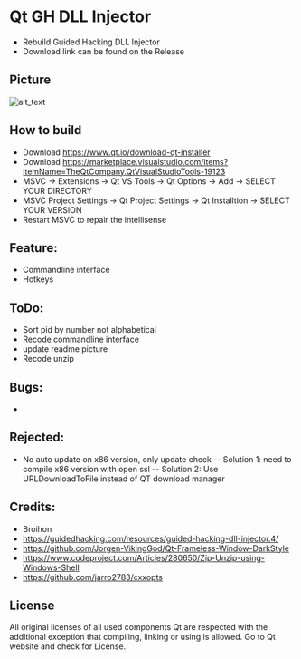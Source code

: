 # Qt GH DLL Injector
- Rebuild Guided Hacking DLL Injector
- Download link can be found on the Release

## Picture
![alt_text](https://raw.githubusercontent.com/multikill/_gui_injector/master/_gui_injector/Injector_Screenshot.png)

## How to build
- Download https://www.qt.io/download-qt-installer
- Download https://marketplace.visualstudio.com/items?itemName=TheQtCompany.QtVisualStudioTools-19123
- MSVC -> Extensions -> Qt VS Tools -> Qt Options -> Add -> SELECT YOUR DIRECTORY
- MSVC Project Settings -> Qt Project Settings -> Qt Installtion -> SELECT YOUR VERSION
- Restart MSVC to repair the intellisense

## Feature:
- Commandline interface
- Hotkeys


## ToDo:
- Sort pid by number not alphabetical
- Recode commandline interface
- update readme picture
- Recode unzip

## Bugs:
-

## Rejected:
- No auto update on x86 version, only update check 
-- Solution 1: need to compile x86 version with open ssl 
-- Solution 2: Use URLDownloadToFile instead of QT download manager


## Credits:
- Broihon
- https://guidedhacking.com/resources/guided-hacking-dll-injector.4/
- https://github.com/Jorgen-VikingGod/Qt-Frameless-Window-DarkStyle
- https://www.codeproject.com/Articles/280650/Zip-Unzip-using-Windows-Shell
- https://github.com/jarro2783/cxxopts

## License
All original licenses of all used components Qt are respected with the additional exception that compiling, linking or using is allowed. Go to Qt website and check for License.

